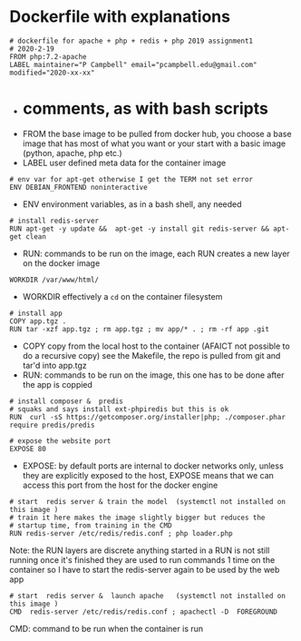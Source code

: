 # Dockerfile with explanations 
```
# dockerfile for apache + php + redis + php 2019 assignment1
# 2020-2-19
FROM php:7.2-apache
LABEL maintainer="P Campbell" email="pcampbell.edu@gmail.com" modified="2020-xx-xx"
```
* # comments, as with bash scripts
* FROM the base image to be pulled from docker hub, you choose a base image that has most of what you want or your start with a basic image (python, apache, php etc.)
* LABEL user defined meta data for the container image
```
# env var for apt-get otherwise I get the TERM not set error
ENV DEBIAN_FRONTEND noninteractive
```
* ENV environment variables, as in a bash shell, any needed
```
# install redis-server 
RUN apt-get -y update &&  apt-get -y install git redis-server && apt-get clean 
```
* RUN: commands to be run on the image, each RUN creates a new layer on the docker image
```
WORKDIR /var/www/html/
```
* WORKDIR effectively a `cd` on the container filesystem
```
# install app
COPY app.tgz .
RUN tar -xzf app.tgz ; rm app.tgz ; mv app/* . ; rm -rf app .git
```
* COPY copy from the local host to the container (AFAICT not possible to do a recursive copy) see the Makefile, the repo is pulled from git and tar'd into app.tgz 
* RUN: commands to be run on the image, this one has to be done after the app is coppied 
```
# install composer &  predis
# squaks and says install ext-phpiredis but this is ok
RUN  curl -sS https://getcomposer.org/installer|php; ./composer.phar require predis/predis
```
```
# expose the website port
EXPOSE 80
```
* EXPOSE: by default ports are internal to docker networks only, unless they are explicitly exposed to the host, EXPOSE means that we can access this port from the host for the docker engine
```
# start  redis server & train the model  (systemctl not installed on this image )
# train it here makes the image slightly bigger but reduces the
# startup time, from training in the CMD
RUN redis-server /etc/redis/redis.conf ; php loader.php 
```
Note:  the RUN layers are discrete anything started in  a RUN is not still running once it's finished
they are used to run commands 1 time on the container
so I have to start the redis-server again to be used by the web app

```
# start  redis server &  launch apache   (systemctl not installed on this image )
CMD  redis-server /etc/redis/redis.conf ; apachectl -D  FOREGROUND
```
CMD: command to be run when the container is run

